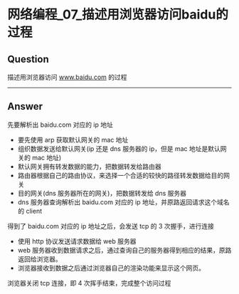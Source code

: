 # 网络编程_07_描述用浏览器访问baidu的过程


## Question
描述用浏览器访问 www.baidu.com 的过程

----

## Answer
先要解析出 baidu.com 对应的 ip 地址
- 要先使用 arp 获取默认网关的 mac 地址
- 组织数据发送给默认网关(ip 还是 dns 服务器的 ip，但是 mac 地址是默认网关的 mac 地址)
- 默认网关拥有转发数据的能力，把数据转发给路由器
- 路由器根据自己的路由协议，来选择一个合适的较快的路径转发数据给目的网关
- 目的网关(dns 服务器所在的网关)，把数据转发给 dns 服务器
- dns 服务器查询解析出 baidu.com 对应的 ip 地址，并原路返回请求这个域名的 client

得到了 baidu.com 对应的 ip 地址之后，会发送 tcp 的 3 次握手，进行连接
- 使用 http 协议发送请求数据给 web 服务器
- web 服务器收到数据请求之后，通过查询自己的服务器得到相应的结果，原路返回给浏览器。
- 浏览器接收到数据之后通过浏览器自己的渲染功能来显示这个网页。

浏览器关闭 tcp 连接，即 4 次挥手结束，完成整个访问过程